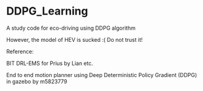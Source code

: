 # DDPG_Learning
A study code for eco-driving using DDPG algorithm

However, the model of HEV is sucked :(
Do not trust it!

Reference:

BIT DRL-EMS for Prius by Lian etc.

End to end motion planner using Deep Deterministic Policy Gradient (DDPG) in gazebo by m5823779
